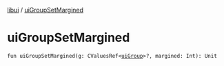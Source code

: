 [libui](README.md) / [uiGroupSetMargined](ui-group-set-margined.md)

# uiGroupSetMargined

`fun uiGroupSetMargined(g: CValuesRef<`[`uiGroup`](ui-group.md)`>?, margined: Int): Unit`